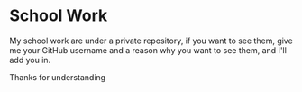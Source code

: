 # School Work

My school work are under a private repository, if you want to see them, give me your GitHub username and a reason why you want to see them, and I'll add you in.

Thanks for understanding
